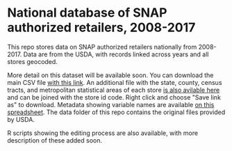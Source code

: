 # National database of SNAP authorized retailers, 2008-2017
This repo stores data on SNAP authorized retailers nationally from 2008-2017. Data are from the USDA, with records linked across years and all stores geocoded.

More detail on this dataset will be available soon. You can download the main CSV file [with this link](https://github.com/jshannon75/snap_retailers_2008_2017/raw/master/data/snap_retailers_usda.csv). An additional file with the state, county, census tracts, and metropolitan statistical areas of each store [is also avilable here](https://github.com/jshannon75/snap_retailers_2008_2017/raw/master/data/snap_retailers_crosswalk.csv) and can be joined with the store id code. Right click and choose "Save link as" to download. Metadata showing variable names are available [on this spreadsheet](https://github.com/jshannon75/snap_retailers_2008_2017/raw/master/data/snap_retailers_metadata.csv). The data folder of this repo contains the original files provided by USDA. 

R scripts showing the editing process are also available, with more description of these added soon.
